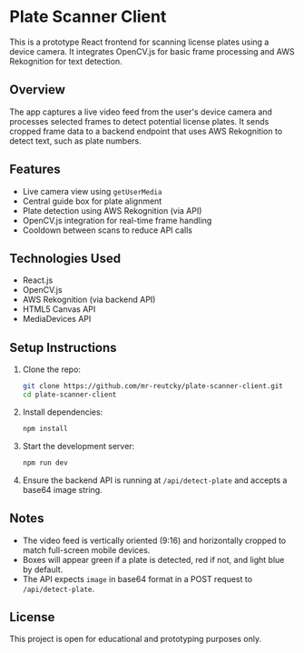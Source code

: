 # Plate Scanner Client

This is a prototype React frontend for scanning license plates using a device camera. It integrates OpenCV.js for basic frame processing and AWS Rekognition for text detection.

## Overview

The app captures a live video feed from the user's device camera and processes selected frames to detect potential license plates. It sends cropped frame data to a backend endpoint that uses AWS Rekognition to detect text, such as plate numbers.

## Features

- Live camera view using `getUserMedia`
- Central guide box for plate alignment
- Plate detection using AWS Rekognition (via API)
- OpenCV.js integration for real-time frame handling
- Cooldown between scans to reduce API calls

## Technologies Used

- React.js
- OpenCV.js
- AWS Rekognition (via backend API)
- HTML5 Canvas API
- MediaDevices API

## Setup Instructions

1. Clone the repo:

   ```bash
   git clone https://github.com/mr-reutcky/plate-scanner-client.git
   cd plate-scanner-client
   ```

2. Install dependencies:

   ```bash
   npm install
   ```

3. Start the development server:

   ```bash
   npm run dev
   ```

4. Ensure the backend API is running at `/api/detect-plate` and accepts a base64 image string.

## Notes

- The video feed is vertically oriented (9:16) and horizontally cropped to match full-screen mobile devices.
- Boxes will appear green if a plate is detected, red if not, and light blue by default.
- The API expects `image` in base64 format in a POST request to `/api/detect-plate`.

## License

This project is open for educational and prototyping purposes only.
